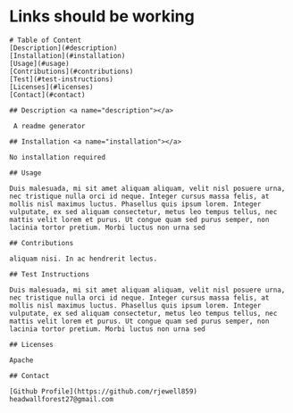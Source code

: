 # Links should be working 
    
    # Table of Content
    [Description](#description)
    [Installation](#installation)
    [Usage](#usage)
    [Contributions](#contributions)
    [Test](#test-instructions)
    [Licenses](#licenses)
    [Contact](#contact)

    ## Description <a name="description"></a>

     A readme generator 

    ## Installation <a name="installation"></a>

    No installation required

    ## Usage

    Duis malesuada, mi sit amet aliquam aliquam, velit nisl posuere urna, nec tristique nulla orci id neque. Integer cursus massa felis, at mollis nisl maximus luctus. Phasellus quis ipsum lorem. Integer vulputate, ex sed aliquam consectetur, metus leo tempus tellus, nec mattis velit lorem et purus. Ut congue quam sed purus semper, non lacinia tortor pretium. Morbi luctus non urna sed  
    
    ## Contributions

    aliquam nisi. In ac hendrerit lectus.

    ## Test Instructions

    Duis malesuada, mi sit amet aliquam aliquam, velit nisl posuere urna, nec tristique nulla orci id neque. Integer cursus massa felis, at mollis nisl maximus luctus. Phasellus quis ipsum lorem. Integer vulputate, ex sed aliquam consectetur, metus leo tempus tellus, nec mattis velit lorem et purus. Ut congue quam sed purus semper, non lacinia tortor pretium. Morbi luctus non urna sed  

    ## Licenses

    Apache

    ## Contact

    [Github Profile](https://github.com/rjewell859)
    headwallforest27@gmail.com
        